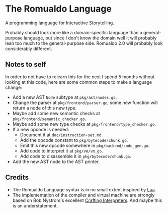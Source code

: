 # The Romualdo Language

A programming language for Interactive Storytelling.

Probably should look more like a domain-specific language than a general-purpose
language, but since I don't know the domain well it will probably lean too much
to the general-purpose side. Romualdo 2.0 will probably look considerably
different.

## Notes to self

In order to not have to relearn this for the next I spend 5 months without
looking at this code, here are some common steps to make a language change:

* Add a new AST `Node` subtype at `pkg/ast/nodes.go`.
* Change the parser at `pkg/frontend/parser.go`; some new function will return a
  node of this new type.
* Maybe add some new semantic checks at `pkg/frontend/semantic_checker.go`.
* Maybe add some new type checks at `pkg/frontend/type_checker.go`.
* If a new opcode is needed:
    * Document it at `doc/instruction-set.md`.
    * Add the opcode constant to `pkg/bytecode/chunk.go`.
    * Emit this new opcode somewhere in `pkg/backend/code_gen.go`.
    * Add code to interpret it at `pkg/vm/vm.go`.
    * Add code to disassemble it in `pkg/bytecode/chunk.go`.
* Add the new AST node to the AST printer.

## Credits

* The Romualdo Language syntax is in no small extent inspired by
  [Lua](http://www.lua.org).
* The implementation of the compiler and virtual machine are strongly based on
  Bob Nystrom's excellent [Crafting
  Interpreters](http://www.craftinginterpreters.com). And maybe this is an
  understatement.
